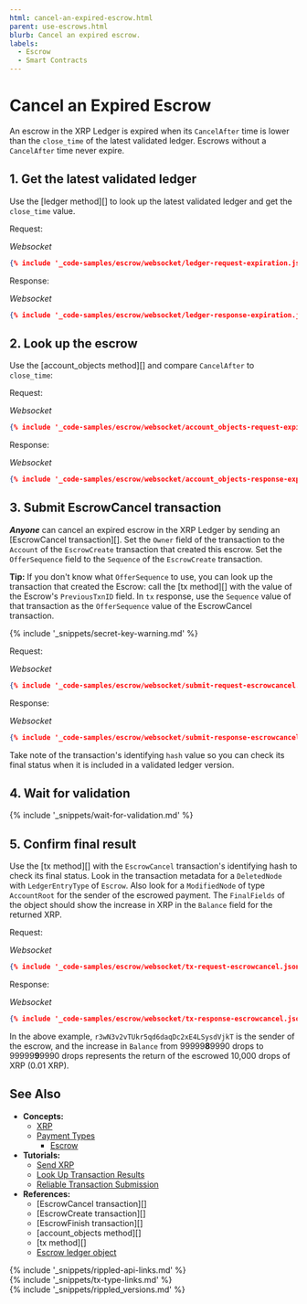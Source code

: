 ```yaml
---
html: cancel-an-expired-escrow.html
parent: use-escrows.html
blurb: Cancel an expired escrow.
labels:
  - Escrow
  - Smart Contracts
---
```

# Cancel an Expired Escrow

An escrow in the XRP Ledger is expired when its `CancelAfter` time is lower than the `close_time` of the latest validated ledger. Escrows without a `CancelAfter` time never expire.

## 1. Get the latest validated ledger

Use the [ledger method][] to look up the latest validated ledger and get the `close_time` value.

Request:

<!-- MULTICODE_BLOCK_START -->

_Websocket_

```json
{% include '_code-samples/escrow/websocket/ledger-request-expiration.json' %}
```

<!-- MULTICODE_BLOCK_END -->

Response:

<!-- MULTICODE_BLOCK_START -->

_Websocket_

```json
{% include '_code-samples/escrow/websocket/ledger-response-expiration.json' %}
```

<!-- MULTICODE_BLOCK_END -->

## 2. Look up the escrow

Use the [account_objects method][] and compare `CancelAfter` to `close_time`:

Request:

<!-- MULTICODE_BLOCK_START -->

_Websocket_

```json
{% include '_code-samples/escrow/websocket/account_objects-request-expiration.json' %}
```

<!-- MULTICODE_BLOCK_END -->

Response:

<!-- MULTICODE_BLOCK_START -->

_Websocket_

```json
{% include '_code-samples/escrow/websocket/account_objects-response-expiration.json' %}
```

<!-- MULTICODE_BLOCK_END -->

## 3. Submit EscrowCancel transaction

***Anyone*** can cancel an expired escrow in the XRP Ledger by sending an [EscrowCancel transaction][]. Set the `Owner` field of the transaction to the `Account` of the `EscrowCreate` transaction that created this escrow. Set the `OfferSequence` field to the `Sequence` of the `EscrowCreate` transaction.

**Tip:** If you don't know what `OfferSequence` to use, you can look up the transaction that created the Escrow: call the [tx method][] with the value of the Escrow's `PreviousTxnID` field. In `tx` response, use the `Sequence` value of that transaction as the `OfferSequence` value of the EscrowCancel transaction.

{% include '_snippets/secret-key-warning.md' %} <!--#{ fix md highlighting_ #}-->

Request:

<!-- MULTICODE_BLOCK_START -->

_Websocket_

```json
{% include '_code-samples/escrow/websocket/submit-request-escrowcancel.json' %}
```

<!-- MULTICODE_BLOCK_END -->

Response:

<!-- MULTICODE_BLOCK_START -->

_Websocket_

```json
{% include '_code-samples/escrow/websocket/submit-response-escrowcancel.json' %}
```

<!-- MULTICODE_BLOCK_END -->

Take note of the transaction's identifying `hash` value so you can check its final status when it is included in a validated ledger version.

## 4. Wait for validation

{% include '_snippets/wait-for-validation.md' %} <!--#{ fix md highlighting_ #}-->

## 5. Confirm final result

Use the [tx method][] with the `EscrowCancel` transaction's identifying hash to check its final status. Look in the transaction metadata for a `DeletedNode` with `LedgerEntryType` of `Escrow`. Also look for a `ModifiedNode` of type `AccountRoot` for the sender of the escrowed payment. The `FinalFields` of the object should show the increase in XRP in the `Balance` field for the returned XRP.

Request:

<!-- MULTICODE_BLOCK_START -->

_Websocket_


```json
{% include '_code-samples/escrow/websocket/tx-request-escrowcancel.json' %}
```

<!-- MULTICODE_BLOCK_END -->

Response:

<!-- MULTICODE_BLOCK_START -->

_Websocket_

```json
{% include '_code-samples/escrow/websocket/tx-response-escrowcancel.json' %}
```

<!-- MULTICODE_BLOCK_END -->

In the above example, `r3wN3v2vTUkr5qd6daqDc2xE4LSysdVjkT` is the sender of the escrow, and the increase in `Balance` from 99999**8**9990 drops to 99999**9**9990 drops represents the return of the escrowed 10,000 drops of XRP (0.01 XRP).


## See Also

- **Concepts:**
    - [XRP](xrp.html)
    - [Payment Types](payment-types.html)
        - [Escrow](escrow.html)
- **Tutorials:**
    - [Send XRP](send-xrp.html)
    - [Look Up Transaction Results](look-up-transaction-results.html)
    - [Reliable Transaction Submission](reliable-transaction-submission.html)
- **References:**
    - [EscrowCancel transaction][]
    - [EscrowCreate transaction][]
    - [EscrowFinish transaction][]
    - [account_objects method][]
    - [tx method][]
    - [Escrow ledger object](escrow-object.html)


<!--{# common link defs #}-->
{% include '_snippets/rippled-api-links.md' %}			
{% include '_snippets/tx-type-links.md' %}			
{% include '_snippets/rippled_versions.md' %}
